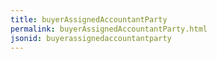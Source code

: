 ```yaml
---
title: buyerAssignedAccountantParty
permalink: buyerAssignedAccountantParty.html
jsonid: buyerassignedaccountantparty
---
```


